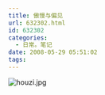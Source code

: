 ```yaml
---
title: 傲慢与偏见
url: 632302.html
id: 632302
categories:
  - 日常。笔记
date: 2008-05-29 05:51:02
tags:
---
```


![houzi.jpg](http://d.slend.org/wp-content/uploads/11/1109/2008/05/houzi.thumbnail.jpg)